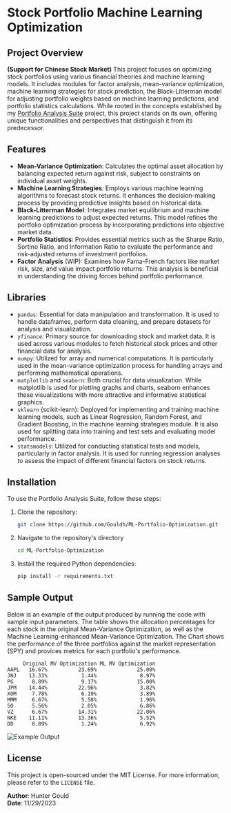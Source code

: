 # Stock Portfolio Machine Learning Optimization

## Project Overview
**(Support for Chinese Stock Market)**
This project focuses on optimizing stock portfolios using various financial theories and machine learning models. It includes modules for factor analysis, mean-variance optimization, machine learning strategies for stock prediction, the Black-Litterman model for adjusting portfolio weights based on machine learning predictions, and portfolio statistics calculations. While rooted in the concepts established by my [Portfolio Analysis Suite](https://github.com/Gouldh/Portfolio-Analysis-Suite) project, this project stands on its own, offering unique functionalities and perspectives that distinguish it from its predecessor.

## Features
- **Mean-Variance Optimization**: Calculates the optimal asset allocation by balancing expected return against risk, subject to constraints on individual asset weights.
- **Machine Learning Strategies**: Employs various machine learning algorithms to forecast stock returns. It enhances the decision-making process by providing predictive insights based on historical data.
- **Black-Litterman Model**: Integrates market equilibrium and machine learning predictions to adjust expected returns. This model refines the portfolio optimization process by incorporating predictions into objective market data.
- **Portfolio Statistics**: Provides essential metrics such as the Sharpe Ratio, Sortino Ratio, and Information Ratio to evaluate the performance and risk-adjusted returns of investment portfolios.
- **Factor Analysis** (WIP): Examines how Fama-French factors like market risk, size, and value impact portfolio returns. This analysis is beneficial in understanding the driving forces behind portfolio performance.

## Libraries
- `pandas`: Essential for data manipulation and transformation. It is used to handle dataframes, perform data cleaning, and prepare datasets for analysis and visualization.
- `yfinance`: Primary source for downloading stock and market data. It is used across various modules to fetch historical stock prices and other financial data for analysis.
- `numpy`: Utilized for array and numerical computations. It is particularly used in the mean-variance optimization process for handling arrays and performing mathematical operations.
- `matplotlib` and `seaborn`: Both crucial for data visualization. While matplotlib is used for plotting graphs and charts, seaborn enhances these visualizations with more attractive and informative statistical graphics.
- `sklearn` (scikit-learn): Deployed for implementing and training machine learning models, such as Linear Regression, Random Forest, and Gradient Boosting, in the machine learning strategies module. It is also used for splitting data into training and test sets and evaluating model performance.
- `statsmodels`: Utilized for conducting statistical tests and models, particularly in factor analysis. It is used for running regression analyses to assess the impact of different financial factors on stock returns.


## Installation
To use the Portfolio Analysis Suite, follow these steps:

1. Clone the repository:
   ```bash
   git clone https://github.com/Gouldh/ML-Portfolio-Optimization.git
   ```
2. Navigate to the repository's directory
   ```bash
   cd ML-Portfolio-Optimization
   ```
3. Install the required Python dependencies:
   ```bash
   pip install -r requirements.txt
   ```

## Sample Output
Below is an example of the output produced by running the code with sample input parameters. The table shows the allocation percentages for each stock in the original Mean-Variance Optimization, as well as the Machine Learning-enhanced Mean-Variance Optimization. The Chart shows the performance of the three portfolios against the market representation (SPY) and provices metrics for each portfolio's performance.

```plaintext
     Original MV Optimization ML MV Optimization
AAPL   16.67%          23.69%             25.00%
JNJ    13.33%           1.44%              8.97%
PG      8.89%           9.17%             15.00%
JPM    14.44%          22.96%              3.82%
XOM     7.78%           6.19%              3.89%
MMM     6.67%           5.58%              1.96%
SO      5.56%           2.05%              6.86%
VZ      6.67%          14.31%             22.06%
NKE    11.11%          13.36%              5.52%
DD      8.89%           1.24%              6.92%
```

![Example Output](https://github.com/Gouldh/ML-Portfolio-Optimization/blob/main/Example%20Code%20Output.png) 

## License
This project is open-sourced under the MIT License. For more information, please refer to the `LICENSE` file.

**Author**: Hunter Gould         
**Date**: 11/29/2023
